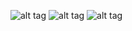 ![alt tag](https://vk.com/photo3400449_456239827)
![alt tag](https://vk.com/photo3400449_456239828)
![alt tag](https://vk.com/photo3400449_456239826)

